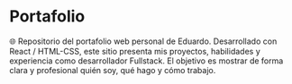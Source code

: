 # Portafolio
🌐 Repositorio del portafolio web personal de Eduardo. Desarrollado con React / HTML-CSS, este sitio presenta mis proyectos, habilidades y experiencia como desarrollador Fullstack. El objetivo es mostrar de forma clara y profesional quién soy, qué hago y cómo trabajo.
